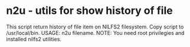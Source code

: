 # n2u - utils for show history of file

This script return history of file item on NILFS2 filesystem.
Copy script to /usr/local/bin.
USAGE: n2u filename.
NOTE: You need root privilegies and installed nilfs2 utilities.
